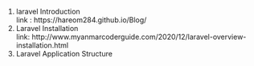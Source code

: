 <ol>
  <li> laravel Introduction </li>
  link : https://hareom284.github.io/Blog/ 
  <li>Laravel Installation</li>
  link: http://www.myanmarcoderguide.com/2020/12/laravel-overview-installation.html
  <li>Laravel Application Structure</li>
  
</ol>
